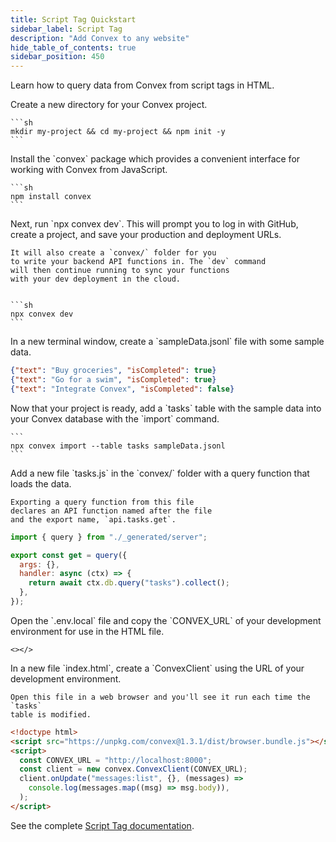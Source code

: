 ```yaml
---
title: Script Tag Quickstart
sidebar_label: Script Tag
description: "Add Convex to any website"
hide_table_of_contents: true
sidebar_position: 450
---
```





Learn how to query data from Convex from script tags in HTML.

<StepByStep>
  <Step title="Create a new npm project">
    Create a new directory for your Convex project.

    ```sh
    mkdir my-project && cd my-project && npm init -y
    ```

  </Step>
  <Step title="Install the Convex client and server library">
    Install the `convex`
    package which provides a convenient interface for working
    with Convex from JavaScript.

    ```sh
    npm install convex
    ```

  </Step>
  <Step title="Set up a Convex dev deployment">
    Next, run `npx convex dev`. This
    will prompt you to log in with GitHub,
    create a project, and save your production and deployment URLs.

    It will also create a `convex/` folder for you
    to write your backend API functions in. The `dev` command
    will then continue running to sync your functions
    with your dev deployment in the cloud.


    ```sh
    npx convex dev
    ```

  </Step>

  <Step title="Create sample data for your database">
    In a new terminal window, create a `sampleData.jsonl`
    file with some sample data.

    
```json
{"text": "Buy groceries", "isCompleted": true}
{"text": "Go for a swim", "isCompleted": true}
{"text": "Integrate Convex", "isCompleted": false}
```


  </Step>

  <Step title="Add the sample data to your database">
    Now that your project is ready, add a `tasks` table
    with the sample data into your Convex database with
    the `import` command.

    ```
    npx convex import --table tasks sampleData.jsonl
    ```

  </Step>

  <Step title="Expose a database query">
    Add a new file `tasks.js` in the `convex/` folder
    with a query function that loads the data.

    Exporting a query function from this file
    declares an API function named after the file
    and the export name, `api.tasks.get`.

    
```js
import { query } from "./_generated/server";

export const get = query({
  args: {},
  handler: async (ctx) => {
    return await ctx.db.query("tasks").collect();
  },
});
```


  </Step>

  <Step title="Copy the deployment URL">
    Open the `.env.local` file and copy the `CONVEX_URL` of your development
    environment for use in the HTML file.

    <></>

  </Step>

  <Step title="Add the script to your webpage">
    In a new file `index.html`, create a `ConvexClient` using
    the URL of your development environment.

    Open this file in a web browser and you'll see it run each time the `tasks`
    table is modified.

    
```html
<!doctype html>
<script src="https://unpkg.com/convex@1.3.1/dist/browser.bundle.js"></script>
<script>
  const CONVEX_URL = "http://localhost:8000";
  const client = new convex.ConvexClient(CONVEX_URL);
  client.onUpdate("messages:list", {}, (messages) =>
    console.log(messages.map((msg) => msg.body)),
  );
</script>
```


  </Step>

</StepByStep>

See the complete [Script Tag documentation](/client/javascript/script-tag.mdx).
